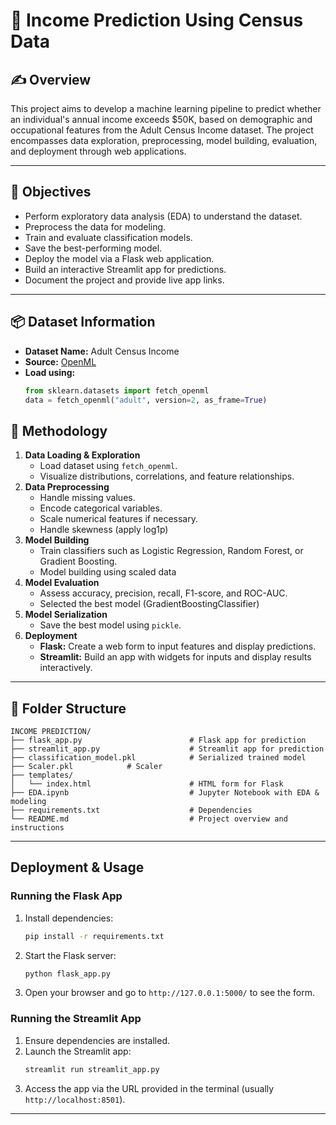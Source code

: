 # 🧠 Income Prediction Using Census Data

## ✍️ Overview

This project aims to develop a machine learning pipeline to predict whether an individual's annual income exceeds $50K, based on demographic and occupational features from the Adult Census Income dataset. The project encompasses data exploration, preprocessing, model building, evaluation, and deployment through web applications.

---

## 🎯 Objectives

- Perform exploratory data analysis (EDA) to understand the dataset.
- Preprocess the data for modeling.
- Train and evaluate classification models.
- Save the best-performing model.
- Deploy the model via a Flask web application.
- Build an interactive Streamlit app for predictions.
- Document the project and provide live app links.

---

## 📦 Dataset Information

- **Dataset Name:** Adult Census Income
- **Source:** [OpenML](https://www.openml.org/d/1590)
- **Load using:**  
  ```python
  from sklearn.datasets import fetch_openml
  data = fetch_openml("adult", version=2, as_frame=True)
  ````

## 📝 Methodology

1. **Data Loading & Exploration**
   - Load dataset using `fetch_openml`.
   - Visualize distributions, correlations, and feature relationships.
2. **Data Preprocessing**
   - Handle missing values.
   - Encode categorical variables.
   - Scale numerical features if necessary.
   - Handle skewness (apply log1p)
3. **Model Building**
   - Train classifiers such as Logistic Regression, Random Forest, or Gradient Boosting.
   - Model building using scaled data
4. **Model Evaluation**
   - Assess accuracy, precision, recall, F1-score, and ROC-AUC.
   - Selected the best model (GradientBoostingClassifier)
5. **Model Serialization**
   - Save the best model using `pickle`.
6. **Deployment**
   - **Flask:** Create a web form to input features and display predictions.
   - **Streamlit:** Build an app with widgets for inputs and display results interactively.

---

## 📂 Folder Structure

```
INCOME PREDICTION/
├── flask_app.py                        # Flask app for prediction
├── streamlit_app.py                    # Streamlit app for prediction
├── classification_model.pkl            # Serialized trained model
├── Scaler.pkl            # Scaler
├── templates/
│   └── index.html                      # HTML form for Flask
├── EDA.ipynb                           # Jupyter Notebook with EDA & modeling
├── requirements.txt                    # Dependencies
└── README.md                           # Project overview and instructions
```

---

## Deployment & Usage

### Running the Flask App

1. Install dependencies:
   ```bash
   pip install -r requirements.txt
   ```
2. Start the Flask server:
   ```bash
   python flask_app.py
   ```
3. Open your browser and go to `http://127.0.0.1:5000/` to see the form.

### Running the Streamlit App

1. Ensure dependencies are installed.
2. Launch the Streamlit app:
   ```bash
   streamlit run streamlit_app.py
   ```
3. Access the app via the URL provided in the terminal (usually `http://localhost:8501`).

---
